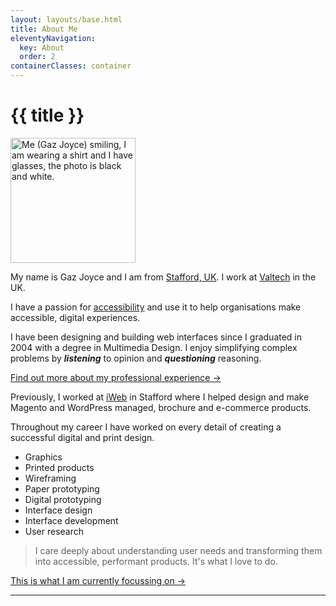 ```yaml
---
layout: layouts/base.html
title: About Me
eleventyNavigation:
  key: About
  order: 2
containerClasses: container
---
```


<h1>{{ title }}</h1>
  <img alt="Me (Gaz Joyce) smiling, I am wearing a shirt and I have glasses, the photo is black and white." src="/img/gaz.jpeg" width="200" class="gj-profile" />

  <p>My name is Gaz Joyce and I am from <a href="https://www.google.com/search?q=stafford+uk&rlz=1C5GCEM_enGB1043GB1043&oq=stafford+uk&gs_lcrp=EgZjaHJvbWUqCggAEAAY4wIYgAQyCggAEAAY4wIYgAQyBwgBEC4YgAQyDQgCEAAYgwEYsQMYgAQyBwgDEAAYgAQyBwgEEAAYgAQyBwgFEAAYgAQyDQgGEC4YrwEYxwEYgAQyBwgHEAAYgAQyBwgIEAAYgAQyBwgJEAAYgATSAQgyMTIxajBqN6gCALACAA&sourceid=chrome&ie=UTF-8">Stafford, UK</a>. I work at <a href="https://www.valtech.com">Valtech</a> in the UK. </p>
  <p>
    I have a passion for <a href="/about/accessibility">accessibility</a> and use it to help organisations make accessible, 
    digital experiences.</p>

  <p>I have been designing and building web interfaces since I graduated in 2004 with a degree in Multimedia Design. 
    I enjoy simplifying complex problems by <strong><em>listening</em></strong> to opinion and 
    <strong><em>questioning</em></strong> reasoning.</p>


  <p><a href="/about/experience">Find out more about my professional experience →</a></p>


  <p>Previously, I worked at <a href="https://www.iweb.co.uk">iWeb</a> in Stafford where I helped design and 
  make Magento and WordPress managed, brochure and e-commerce products.</p>

  <p>Throughout my career I have worked on every detail of creating a successful digital and print design.</p>
  <ul>
  	<li>Graphics</li>
  	<li>Printed products</li>
  	<li>Wireframing</li>
  	<li>Paper prototyping</li>
  	<li>Digital prototyping</li>
  	<li>Interface design</li>
  	<li>Interface development</li>
    <li>User research</li>
  </ul>
  <blockquote>
    <p>I care deeply about understanding user needs and transforming them into accessible, performant products. It's what I love to do.</p>
  </blockquote>

<p><a href="/now">This is what I am currently focussing on →</a></p>
    <hr>
    